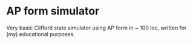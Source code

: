 # AP form simulator

Very basic Clifford state simulator using AP form in ~ 100 loc,
written for (my) educational purposes.

